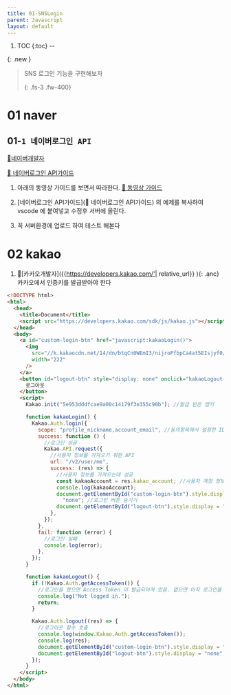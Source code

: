```yaml
---
title: 01-SNSLogin
parent: Javascript
layout: default
---
```


1. TOC
{:toc}
--

{: .new }
> SNS 로그인 기능을 구현해보자
>
>{: .fs-3 .fw-400}

# 01 naver

## 01-`1 네이버로그인 API`

[🔗네이버개발자](https://developers.naver.com/)

[🔗 네이버로그인 API가이드](https://developers.naver.com/docs/login/web/web.md)

1. 아래의 동영상 가이드를 보면서 따라한다.
[🔗 동영상 가이드](https://drive.google.com/file/d/1wUMlGNYVaNIfl_8zwO8I1pkvzHjazB3p/view?usp=share_link)

2. [네이버로그인 API가이드](🔗 네이버로그인 API가이드) 의 예제를 복사하여 vscode 에 붙여넣고 수정후 서버에 올린다.

3. 꼭 서버환경에 업로드 하여 테스트 해본다




<script async src="//jsfiddle.net/qwerew0/eLtho1rd/embed/"></script>


<script async src="//jsfiddle.net/qwerew0/eLtho1rd/1/embed/"></script>


# 02 kakao

1. 🔗[카카오개발자]({{https://developers.kakao.com/'| relative_url}} ){: .anc} 카카오에서 인증키를 발급받아야 한다

```html
<!DOCTYPE html>
<html>
  <head>
    <title>Document</title>
    <script src="https://developers.kakao.com/sdk/js/kakao.js"></script>
  </head>
  <body>
    <a id="custom-login-btn" href="javascript:kakaoLogin()">
      <img
        src="//k.kakaocdn.net/14/dn/btqCn0WEmI3/nijroPfbpCa4at5EIsjyf0/o.jpg"
        width="222"
      />
    </a>
    <button id="logout-btn" style="display: none" onclick="kakaoLogout();">
      로그아웃
    </button>
    <script>
      Kakao.init("5e953dddfcae9a00c14179f3e355c90b"); //발급 받은 앱키

      function kakaoLogin() {
        Kakao.Auth.login({
          scope: "profile_nickname,account_email", //동의항목에서 설정한 ID와 반드시 일치해야 함
          success: function () {
            //로그인 성공
            Kakao.API.request({
              //사용자 정보를 가져오기 위한 API
              url: "/v2/user/me",
              success: (res) => {
                //사용자 정보를 가져오는데 성공
                const kakaoAccount = res.kakao_account; //사용자 계정 정보
                console.log(kakaoAccount);
                document.getElementById("custom-login-btn").style.display =
                  "none"; //로그인 버튼 숨기기
                document.getElementById("logout-btn").style.display = ""; //로그아웃 버튼 보이기
              },
            });
          },
          fail: function (error) {
            //로그인 실패
            console.log(error);
          },
        });
      }

      function kakaoLogout() {
        if (!Kakao.Auth.getAccessToken()) {
          //로그인을 했으면 Access Token 이 발급되어져 있음. 없으면 아직 로그인을 안한 것임.
          console.log("Not logged in.");
          return;
        }

        Kakao.Auth.logout((res) => {
          //로그아웃 함수 호출
          console.log(window.Kakao.Auth.getAccessToken());
          console.log(res);
          document.getElementById("custom-login-btn").style.display = ""; //로그인 버튼 보이기
          document.getElementById("logout-btn").style.display = "none"; //로그아웃 버튼 숨기기
        });
      }
    </script>
  </body>
</html>


```


